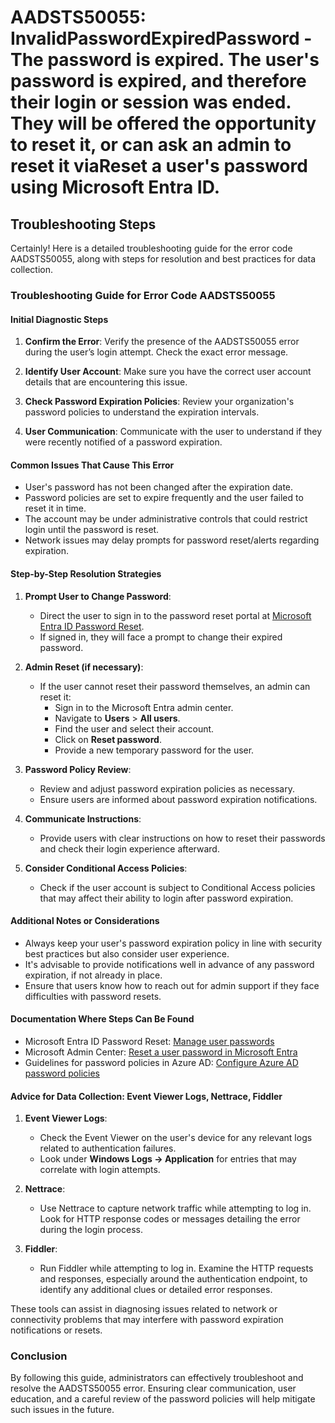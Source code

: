 # AADSTS50055: InvalidPasswordExpiredPassword - The password is expired. The user's password is expired, and therefore their login or session was ended. They will be offered the opportunity to reset it, or can ask an admin to reset it viaReset a user's password using Microsoft Entra ID.


## Troubleshooting Steps
Certainly! Here is a detailed troubleshooting guide for the error code AADSTS50055, along with steps for resolution and best practices for data collection.

### Troubleshooting Guide for Error Code AADSTS50055

#### Initial Diagnostic Steps

1. **Confirm the Error**: Verify the presence of the AADSTS50055 error during the user’s login attempt. Check the exact error message.

2. **Identify User Account**: Make sure you have the correct user account details that are encountering this issue.

3. **Check Password Expiration Policies**: Review your organization's password policies to understand the expiration intervals.

4. **User Communication**: Communicate with the user to understand if they were recently notified of a password expiration.

#### Common Issues That Cause This Error

- User's password has not been changed after the expiration date.
- Password policies are set to expire frequently and the user failed to reset it in time.
- The account may be under administrative controls that could restrict login until the password is reset.
- Network issues may delay prompts for password reset/alerts regarding expiration.

#### Step-by-Step Resolution Strategies

1. **Prompt User to Change Password**:
   - Direct the user to sign in to the password reset portal at [Microsoft Entra ID Password Reset](https://passwordreset.microsoftonline.com).
   - If signed in, they will face a prompt to change their expired password.

2. **Admin Reset (if necessary)**:
   - If the user cannot reset their password themselves, an admin can reset it:
     - Sign in to the Microsoft Entra admin center.
     - Navigate to **Users** > **All users**.
     - Find the user and select their account.
     - Click on **Reset password**.
     - Provide a new temporary password for the user.

3. **Password Policy Review**:
   - Review and adjust password expiration policies as necessary.
   - Ensure users are informed about password expiration notifications.

4. **Communicate Instructions**:
   - Provide users with clear instructions on how to reset their passwords and check their login experience afterward.

5. **Consider Conditional Access Policies**:
   - Check if the user account is subject to Conditional Access policies that may affect their ability to login after password expiration.

#### Additional Notes or Considerations

- Always keep your user's password expiration policy in line with security best practices but also consider user experience.
- It's advisable to provide notifications well in advance of any password expiration, if not already in place.
- Ensure that users know how to reach out for admin support if they face difficulties with password resets.

#### Documentation Where Steps Can Be Found

- Microsoft Entra ID Password Reset: [Manage user passwords](https://docs.microsoft.com/en-us/azure/active-directory/authentication/howto-password-expiration)
- Microsoft Admin Center: [Reset a user password in Microsoft Entra](https://docs.microsoft.com/en-us/azure/active-directory/user-help/user-help-password-reset)
- Guidelines for password policies in Azure AD: [Configure Azure AD password policies](https://docs.microsoft.com/en-us/azure/active-directory/authentication/concept-password-policy)

#### Advice for Data Collection: Event Viewer Logs, Nettrace, Fiddler

1. **Event Viewer Logs**:
   - Check the Event Viewer on the user's device for any relevant logs related to authentication failures.
   - Look under **Windows Logs → Application** for entries that may correlate with login attempts.

2. **Nettrace**:
   - Use Nettrace to capture network traffic while attempting to log in. Look for HTTP response codes or messages detailing the error during the login process.

3. **Fiddler**:
   - Run Fiddler while attempting to log in. Examine the HTTP requests and responses, especially around the authentication endpoint, to identify any additional clues or detailed error responses.

These tools can assist in diagnosing issues related to network or connectivity problems that may interfere with password expiration notifications or resets.

### Conclusion

By following this guide, administrators can effectively troubleshoot and resolve the AADSTS50055 error. Ensuring clear communication, user education, and a careful review of the password policies will help mitigate such issues in the future.